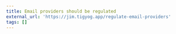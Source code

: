 ```yaml
---
title: Email providers should be regulated
external_url: 'https://jim.tigyog.app/regulate-email-providers'
tags: []
---
```


